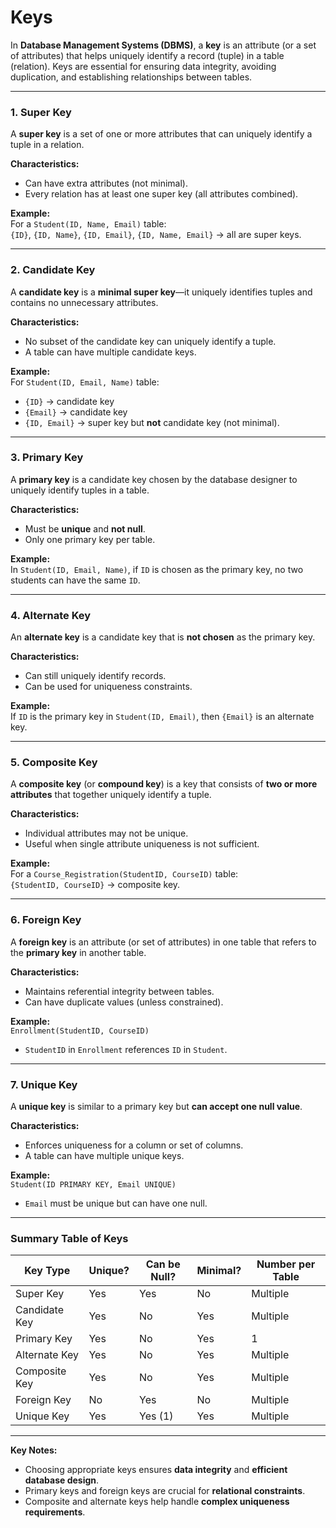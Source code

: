 # Keys

In **Database Management Systems (DBMS)**, a **key** is an attribute (or a set of attributes) that helps uniquely identify a record (tuple) in a table (relation). Keys are essential for ensuring data integrity, avoiding duplication, and establishing relationships between tables.

***

### 1. Super Key

A **super key** is a set of one or more attributes that can uniquely identify a tuple in a relation.

**Characteristics:**

* Can have extra attributes (not minimal).
* Every relation has at least one super key (all attributes combined).

**Example:**\
For a `Student(ID, Name, Email)` table:\
`{ID}`, `{ID, Name}`, `{ID, Email}`, `{ID, Name, Email}` → all are super keys.

***

### 2. Candidate Key

A **candidate key** is a **minimal super key**—it uniquely identifies tuples and contains no unnecessary attributes.

**Characteristics:**

* No subset of the candidate key can uniquely identify a tuple.
* A table can have multiple candidate keys.

**Example:**\
For `Student(ID, Email, Name)` table:

* `{ID}` → candidate key
* `{Email}` → candidate key
* `{ID, Email}` → super key but **not** candidate key (not minimal).

***

### 3. Primary Key

A **primary key** is a candidate key chosen by the database designer to uniquely identify tuples in a table.

**Characteristics:**

* Must be **unique** and **not null**.
* Only one primary key per table.

**Example:**\
In `Student(ID, Email, Name)`, if `ID` is chosen as the primary key, no two students can have the same `ID`.

***

### 4. Alternate Key

An **alternate key** is a candidate key that is **not chosen** as the primary key.

**Characteristics:**

* Can still uniquely identify records.
* Can be used for uniqueness constraints.

**Example:**\
If `ID` is the primary key in `Student(ID, Email)`, then `{Email}` is an alternate key.

***

### 5. Composite Key

A **composite key** (or **compound key**) is a key that consists of **two or more attributes** that together uniquely identify a tuple.

**Characteristics:**

* Individual attributes may not be unique.
* Useful when single attribute uniqueness is not sufficient.

**Example:**\
For a `Course_Registration(StudentID, CourseID)` table:\
`{StudentID, CourseID}` → composite key.

***

### 6. Foreign Key

A **foreign key** is an attribute (or set of attributes) in one table that refers to the **primary key** in another table.

**Characteristics:**

* Maintains referential integrity between tables.
* Can have duplicate values (unless constrained).

**Example:**\
`Enrollment(StudentID, CourseID)`

* `StudentID` in `Enrollment` references `ID` in `Student`.

***

### 7. Unique Key

A **unique key** is similar to a primary key but **can accept one null value**.

**Characteristics:**

* Enforces uniqueness for a column or set of columns.
* A table can have multiple unique keys.

**Example:**\
`Student(ID PRIMARY KEY, Email UNIQUE)`

* `Email` must be unique but can have one null.

***

### Summary Table of Keys

| Key Type      | Unique? | Can be Null? | Minimal? | Number per Table |
| ------------- | ------- | ------------ | -------- | ---------------- |
| Super Key     | Yes     | Yes          | No       | Multiple         |
| Candidate Key | Yes     | No           | Yes      | Multiple         |
| Primary Key   | Yes     | No           | Yes      | 1                |
| Alternate Key | Yes     | No           | Yes      | Multiple         |
| Composite Key | Yes     | No           | Yes      | Multiple         |
| Foreign Key   | No      | Yes          | No       | Multiple         |
| Unique Key    | Yes     | Yes (1)      | Yes      | Multiple         |

***

**Key Notes:**

* Choosing appropriate keys ensures **data integrity** and **efficient database design**.
* Primary keys and foreign keys are crucial for **relational constraints**.
* Composite and alternate keys help handle **complex uniqueness requirements**.
